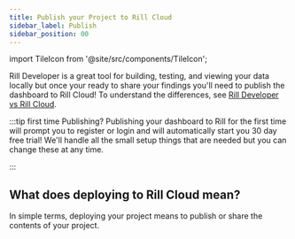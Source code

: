 ```yaml
---
title: Publish your Project to Rill Cloud
sidebar_label: Publish
sidebar_position: 00
---
```


import TileIcon from '@site/src/components/TileIcon';

<div className="tile-icon-grid">
    <TileIcon
    header="Publish your Dashboard"
    content="Transform and prepare your data with Rill's powerful ETL capabilities."
    link="/build/models/"
    />
    <TileIcon
    header="Configure Deployment Credentials"
    content="Need incremental refreshes or using ClickHouse Modeling? Click here!"
    link="/build/advanced-models"
    />

</div>

Rill Developer is a great tool for building, testing, and viewing your data locally but once your ready to share your findings you'll need to publish the dashboard to Rill Cloud! To understand the differences, see [Rill Developer vs Rill Cloud](/home/concepts/developerVsCloud).

:::tip  first time Publishing?
Publishing your dashboard to Rill for the first time will prompt you to register or login and will automatically start you 30 day free trial! We'll handle all the small setup things that are needed but you can change these at any time.

:::

## What does deploying to Rill Cloud mean?

In simple terms, deploying your project means to publish or share the contents of your project. 